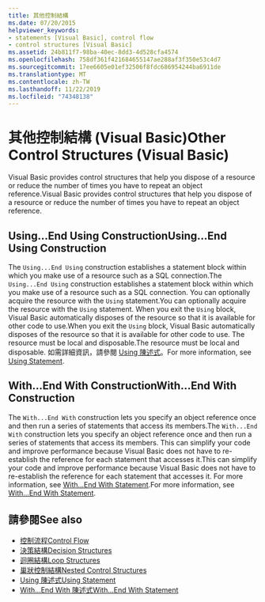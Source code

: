```yaml
---
title: 其他控制結構
ms.date: 07/20/2015
helpviewer_keywords:
- statements [Visual Basic], control flow
- control structures [Visual Basic]
ms.assetid: 24b811f7-98ba-40ec-8dd3-4d528cfa4574
ms.openlocfilehash: 758df361f421684655147ae288af3f350e53c4d7
ms.sourcegitcommit: 17ee6605e01ef32506f8fdc686954244ba6911de
ms.translationtype: MT
ms.contentlocale: zh-TW
ms.lasthandoff: 11/22/2019
ms.locfileid: "74348138"
---
```

# <a name="other-control-structures-visual-basic"></a><span data-ttu-id="4b44b-102">其他控制結構 (Visual Basic)</span><span class="sxs-lookup"><span data-stu-id="4b44b-102">Other Control Structures (Visual Basic)</span></span>
<span data-ttu-id="4b44b-103">Visual Basic provides control structures that help you dispose of a resource or reduce the number of times you have to repeat an object reference.</span><span class="sxs-lookup"><span data-stu-id="4b44b-103">Visual Basic provides control structures that help you dispose of a resource or reduce the number of times you have to repeat an object reference.</span></span>  
  
## <a name="usingend-using-construction"></a><span data-ttu-id="4b44b-104">Using...End Using Construction</span><span class="sxs-lookup"><span data-stu-id="4b44b-104">Using...End Using Construction</span></span>  
 <span data-ttu-id="4b44b-105">The `Using...End Using` construction establishes a statement block within which you make use of a resource such as a SQL connection.</span><span class="sxs-lookup"><span data-stu-id="4b44b-105">The `Using...End Using` construction establishes a statement block within which you make use of a resource such as a SQL connection.</span></span> <span data-ttu-id="4b44b-106">You can optionally acquire the resource with the `Using` statement.</span><span class="sxs-lookup"><span data-stu-id="4b44b-106">You can optionally acquire the resource with the `Using` statement.</span></span> <span data-ttu-id="4b44b-107">When you exit the `Using` block, Visual Basic automatically disposes of the resource so that it is available for other code to use.</span><span class="sxs-lookup"><span data-stu-id="4b44b-107">When you exit the `Using` block, Visual Basic automatically disposes of the resource so that it is available for other code to use.</span></span> <span data-ttu-id="4b44b-108">The resource must be local and disposable.</span><span class="sxs-lookup"><span data-stu-id="4b44b-108">The resource must be local and disposable.</span></span> <span data-ttu-id="4b44b-109">如需詳細資訊，請參閱 [Using 陳述式](../../../../visual-basic/language-reference/statements/using-statement.md)。</span><span class="sxs-lookup"><span data-stu-id="4b44b-109">For more information, see [Using Statement](../../../../visual-basic/language-reference/statements/using-statement.md).</span></span>  
  
## <a name="withend-with-construction"></a><span data-ttu-id="4b44b-110">With...End With Construction</span><span class="sxs-lookup"><span data-stu-id="4b44b-110">With...End With Construction</span></span>  
 <span data-ttu-id="4b44b-111">The `With...End With` construction lets you specify an object reference once and then run a series of statements that access its members.</span><span class="sxs-lookup"><span data-stu-id="4b44b-111">The `With...End With` construction lets you specify an object reference once and then run a series of statements that access its members.</span></span> <span data-ttu-id="4b44b-112">This can simplify your code and improve performance because Visual Basic does not have to re-establish the reference for each statement that accesses it.</span><span class="sxs-lookup"><span data-stu-id="4b44b-112">This can simplify your code and improve performance because Visual Basic does not have to re-establish the reference for each statement that accesses it.</span></span> <span data-ttu-id="4b44b-113">For more information, see [With...End With Statement](../../../../visual-basic/language-reference/statements/with-end-with-statement.md).</span><span class="sxs-lookup"><span data-stu-id="4b44b-113">For more information, see [With...End With Statement](../../../../visual-basic/language-reference/statements/with-end-with-statement.md).</span></span>  
  
## <a name="see-also"></a><span data-ttu-id="4b44b-114">請參閱</span><span class="sxs-lookup"><span data-stu-id="4b44b-114">See also</span></span>

- [<span data-ttu-id="4b44b-115">控制流程</span><span class="sxs-lookup"><span data-stu-id="4b44b-115">Control Flow</span></span>](../../../../visual-basic/programming-guide/language-features/control-flow/index.md)
- [<span data-ttu-id="4b44b-116">決策結構</span><span class="sxs-lookup"><span data-stu-id="4b44b-116">Decision Structures</span></span>](../../../../visual-basic/programming-guide/language-features/control-flow/decision-structures.md)
- [<span data-ttu-id="4b44b-117">迴圈結構</span><span class="sxs-lookup"><span data-stu-id="4b44b-117">Loop Structures</span></span>](../../../../visual-basic/programming-guide/language-features/control-flow/loop-structures.md)
- [<span data-ttu-id="4b44b-118">巢狀控制結構</span><span class="sxs-lookup"><span data-stu-id="4b44b-118">Nested Control Structures</span></span>](../../../../visual-basic/programming-guide/language-features/control-flow/nested-control-structures.md)
- [<span data-ttu-id="4b44b-119">Using 陳述式</span><span class="sxs-lookup"><span data-stu-id="4b44b-119">Using Statement</span></span>](../../../../visual-basic/language-reference/statements/using-statement.md)
- [<span data-ttu-id="4b44b-120">With...End With 陳述式</span><span class="sxs-lookup"><span data-stu-id="4b44b-120">With...End With Statement</span></span>](../../../../visual-basic/language-reference/statements/with-end-with-statement.md)

